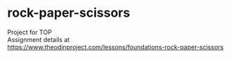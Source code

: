 # rock-paper-scissors
Project for TOP <br>
Assignment details at https://www.theodinproject.com/lessons/foundations-rock-paper-scissors
